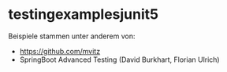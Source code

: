 # testingexamplesjunit5

Beispiele stammen unter anderem von:
* https://github.com/mvitz
* SpringBoot Advanced Testing (David Burkhart, Florian Ulrich) 
